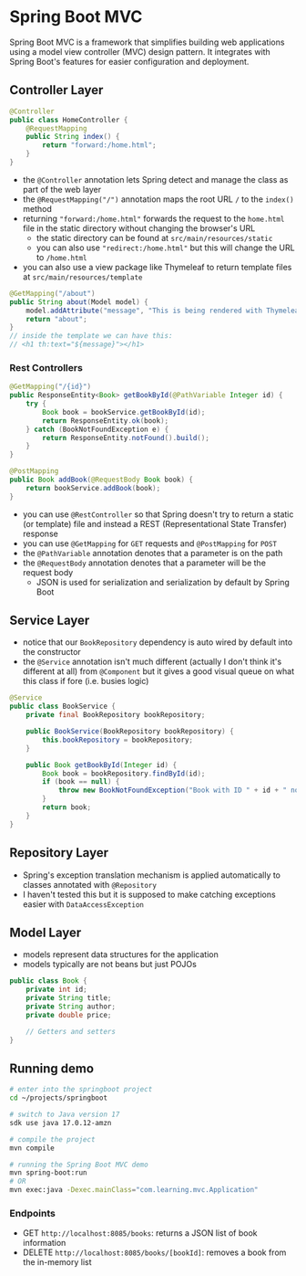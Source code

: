 # Spring Boot MVC

Spring Boot MVC is a framework that simplifies building web applications using a model view controller (MVC) design pattern. It integrates with Spring Boot's features for easier configuration and deployment.

## Controller Layer
 ```java
 @Controller
 public class HomeController {
     @RequestMapping
     public String index() {
         return "forward:/home.html";
     }
 }
 ```

- the `@Controller` annotation lets Spring detect and manage the class as part of the web layer
- the `@RequestMapping("/")` annotation maps the root URL `/` to the `index()` method
- returning `"forward:/home.html"` forwards the request to the `home.html` file in the static directory without changing the browser's URL
  - the static directory can be found at `src/main/resources/static`
  - you can also use `"redirect:/home.html"` but this will change the URL to `/home.html`
- you can also use a view package like Thymeleaf to return template files at `src/main/resources/template`

```java
@GetMapping("/about")
public String about(Model model) {
    model.addAttribute("message", "This is being rendered with Thymeleaf!");
    return "about";
}
// inside the template we can have this:
// <h1 th:text="${message}"></h1>
```

### Rest Controllers

```java
@GetMapping("/{id}")
public ResponseEntity<Book> getBookById(@PathVariable Integer id) {
    try {
        Book book = bookService.getBookById(id);
        return ResponseEntity.ok(book);
    } catch (BookNotFoundException e) {
        return ResponseEntity.notFound().build();
    }
}

@PostMapping
public Book addBook(@RequestBody Book book) {
    return bookService.addBook(book);
}
```

- you can use `@RestController` so that Spring doesn't try to return a static (or template) file and instead a REST (Representational State Transfer) response
- you can use `@GetMapping` for `GET` requests and `@PostMapping` for `POST`
- the `@PathVariable` annotation denotes that a parameter is on the path
- the `@RequestBody` annotation denotes that a parameter will be the request body
  - JSON is used for serialization and serialization by default by Spring Boot 

## Service Layer

- notice that our `BookRepository` dependency is auto wired by default into the constructor
- the `@Service` annotation isn't much different (actually I don't think it's different at all) from `@Component` but it gives a good visual queue on what this class if fore (i.e. busies logic)

```java
@Service
public class BookService {
    private final BookRepository bookRepository;

    public BookService(BookRepository bookRepository) {
        this.bookRepository = bookRepository;
    }

    public Book getBookById(Integer id) {
        Book book = bookRepository.findById(id);
        if (book == null) {
            throw new BookNotFoundException("Book with ID " + id + " not found");
        }
        return book;
    }
}
```

## Repository Layer

- Spring's exception translation mechanism is applied automatically to classes annotated with `@Repository`
- I haven't tested this but it is supposed to make catching exceptions easier with `DataAccessException`

## Model Layer
- models represent data structures for the application
- models typically are not beans but just POJOs 

 ```java
 public class Book {
     private int id;
     private String title;
     private String author;
     private double price;

     // Getters and setters
 }
 ```

## Running demo

```bash
# enter into the springboot project
cd ~/projects/springboot

# switch to Java version 17
sdk use java 17.0.12-amzn 

# compile the project
mvn compile

# running the Spring Boot MVC demo
mvn spring-boot:run
# OR
mvn exec:java -Dexec.mainClass="com.learning.mvc.Application"

```

### Endpoints

- GET `http://localhost:8085/books`: returns a JSON list of book information
- DELETE `http://localhost:8085/books/[bookId]`: removes a book from the in-memory list
